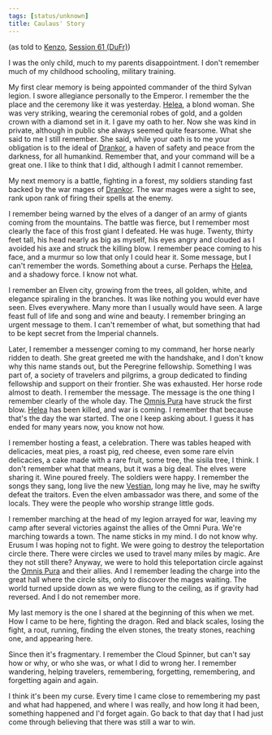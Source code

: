 ```yaml
---
tags: [status/unknown]
title: Caulaus' Story
---
```

(as told to [Kenzo](<../../../people/pcs/dunmar-fellowship/kenzo.md>), [Session 61 (DuFr)](<../session-notes/session-61-dufr.md>))

I was the only child, much to my parents disappointment. I don't remember much of my childhood schooling, military training.

My first clear memory is being appointed commander of the third Sylvan legion. I swore allegiance personally to the Emperor. I remember the the place and the ceremony like it was yesterday. [Helea](<../../../people/historical-figures/drankorian-emperors/helea.md>), a blond woman. She was very striking, wearing the ceremonial robes of gold, and a golden crown with a diamond set in it. I gave my oath to her. Now she was
kind in private, although in public she always seemed quite fearsome. What she said to me I still remember. She said, while your oath is to me your obligation is to the ideal of [Drankor](<../../../history/drankorian-era/drankor.md>), a haven of safety and peace from the darkness, for all humankind. Remember that, and your command will be a great one. I like to think that I did, although I admit I cannot remember.

My next memory is a battle, fighting in a forest, my soldiers standing fast backed by the war mages of [Drankor](<../../../history/drankorian-era/drankor.md>). The war mages were a sight to see, rank upon rank of firing their spells at the enemy.

I remember being warned by the elves of a danger of an army of giants coming from the mountains. The battle was fierce, but I remember most clearly the face of this frost giant I defeated. He was huge. Twenty, thirty feet tall, his head nearly as big as myself, his eyes angry and clouded as I avoided his axe and struck the killing blow. I remember peace coming to his face, and a murmur so low that only I could hear it. Some message, but I can't remember the words. Something about a curse. Perhaps the [Helea](<../../../people/historical-figures/drankorian-emperors/helea.md>), and a shadowy force. I know not what.

I remember an Elven city, growing from the trees, all golden, white, and elegance spiraling in the branches. It was like nothing you would ever have seen. Elves everywhere. Many more than I usually would have seen. A large feast full of life and song and wine and beauty. I remember bringing an urgent message to them. I can't remember of what, but something that had to be kept secret from the Imperial channels.

Later, I remember a messenger coming to my command, her horse nearly ridden to death. She great greeted me with the handshake, and I don't know why this name stands out, but the Peregrine fellowship. Something I was part of, a society of travelers and pilgrims, a group dedicated to finding fellowship and support on their frontier. She was exhausted. Her horse rode almost to death. I remember the message. The message is the one thing I remember clearly of the whole day. The [Omnis Pura](<../../../groups/drankorian-societies/omnis-pura.md>)  have struck the first blow. [Helea](<../../../people/historical-figures/drankorian-emperors/helea.md>) has been killed, and war is coming. I remember that because that's the day the war started. The one I keep asking about. I guess it has ended for many years now, you know not how.

I remember hosting a feast, a celebration. There was tables heaped with delicacies, meat pies, a roast pig, red cheese, even some rare elvin delicacies, a cake made with a rare fruit, some tree, the sisila tree, I think. I don't remember what that means, but it was a big deal. The elves were sharing it. Wine poured freely. The soldiers were happy. I remember the songs they sang, long live the new [Vestian](<../../../people/historical-figures/drankorian-emperors/vestian.md>), long may he live, may he swifty defeat the traitors. Even the elven ambassador was there, and some of the locals. They were the people who worship strange little gods.

I remember marching at the head of my legion arrayed for war, leaving my camp after several victories against the allies of the Omni Pura. We're marching towards a town. The name sticks in my mind. I do not know why. Erusum I was hoping not to fight. We were going to destroy the teleportation circle there. There were circles we used to travel many miles by magic. Are they not still there? Anyway, we were to hold this teleportation circle against the [Omnis Pura](<../../../groups/drankorian-societies/omnis-pura.md>) and their allies. And I remember leading the charge into the great hall where the circle sits, only to discover the mages waiting. The world turned upside down as we were flung to the ceiling, as if gravity had reversed. And I do not remember more.

My last memory is the one I shared at the beginning of this when we met. How I came to be here, fighting the dragon. Red and black scales, losing the fight, a rout, running, finding the elven stones, the treaty stones, reaching one, and appearing here.

Since then it's fragmentary. I remember the Cloud Spinner, but can't say how or why, or who she was, or what I did to wrong her. I remember wandering, helping travelers, remembering, forgetting, remembering, and forgetting again and again.

I think it's been my curse. Every time I came close to remembering my past and what had happened, and where I was really, and how long it had been, something happened and I'd forget again. Go back to that day that I had just come through believing that there was still a war to win. 


